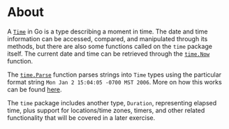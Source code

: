 # About

A [`Time`][time] in Go is a type describing a moment in time. The date and time information can be accessed, compared, and manipulated through its methods, but there are also some functions called on the `time` package itself. The current date and time can be retrieved through the [`time.Now`][now] function.

The [`time.Parse`][parse] function parses strings into `Time` types using the particular format string `Mon Jan 2 15:04:05 -0700 MST 2006`. More on how this works can be found [here][article].

The `time` package includes another type, `Duration`, representing elapsed time, plus support for locations/time zones, timers, and other related functionality that will be covered in a later exercise.

[time]: https://golang.org/pkg/time/#Time
[now]: https://golang.org/pkg/time/#Now
[parse]: https://golang.org/pkg/time/#Parse
[article]: https://www.pauladamsmith.com/blog/2011/05/go_time.html
